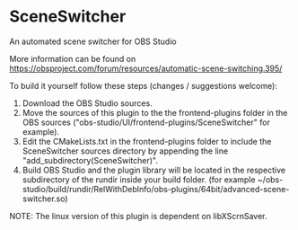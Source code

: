 # SceneSwitcher
An automated scene switcher for OBS Studio

More information can be found on https://obsproject.com/forum/resources/automatic-scene-switching.395/


To build it yourself follow these steps (changes / suggestions welcome):    
1.  Download the OBS Studio sources.  
2.  Move the sources of this plugin to the the frontend-plugins folder in the OBS sources ("obs-studio/UI/frontend-plugins/SceneSwitcher" for example).  
3.  Edit the CMakeLists.txt in the frontend-plugins folder to include the SceneSwitcher sources directory by appending the line "add_subdirectory(SceneSwitcher)".  
4.  Build OBS Studio and the plugin library will be located in the respective subdirectory of the rundir inside your build folder. (for example ~/obs-studio/build/rundir/RelWithDebInfo/obs-plugins/64bit/advanced-scene-switcher.so)  


NOTE: The linux version of this plugin is dependent on libXScrnSaver.
